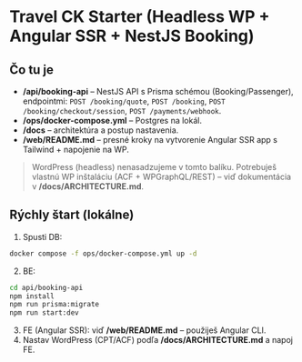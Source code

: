 # Travel CK Starter (Headless WP + Angular SSR + NestJS Booking)

## Čo tu je
- **/api/booking-api** – NestJS API s Prisma schémou (Booking/Passenger), endpointmi: `POST /booking/quote`, `POST /booking`, `POST /booking/checkout/session`, `POST /payments/webhook`.
- **/ops/docker-compose.yml** – Postgres na lokál.
- **/docs** – architektúra a postup nastavenia.
- **/web/README.md** – presné kroky na vytvorenie Angular SSR app s Tailwind + napojenie na WP.

> WordPress (headless) nenasadzujeme v tomto balíku. Potrebuješ vlastnú WP inštaláciu (ACF + WPGraphQL/REST) – viď dokumentácia v **/docs/ARCHITECTURE.md**.

## Rýchly štart (lokálne)
1) Spusti DB:
```bash
docker compose -f ops/docker-compose.yml up -d
```
2) BE:
```bash
cd api/booking-api
npm install
npm run prisma:migrate
npm run start:dev
```
3) FE (Angular SSR): viď **/web/README.md** – použiješ Angular CLI.
4) Nastav WordPress (CPT/ACF) podľa **/docs/ARCHITECTURE.md** a napoj FE.

